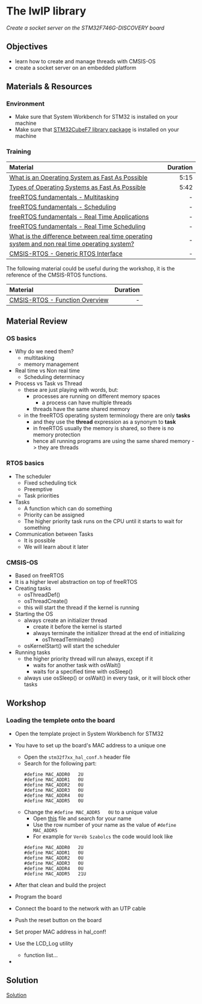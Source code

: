 # The lwIP library
*Create a socket server on the STM32F746G-DISCOVERY board*

## Objectives
- learn how to create and manage threads with CMSIS-OS
- create a socket server on an embedded platform

## Materials & Resources
### Environment
- Make sure that System Workbench for STM32 is installed on your machine
- Make sure that [STM32CubeF7 library package](https://my.st.com/content/my_st_com/en/products/embedded-software/mcus-embedded-software/stm32-embedded-software/stm32cube-embedded-software/stm32cubef7.license%3d1497432583192.html) is installed on your machine

### Training
| Material | Duration |
|:---------|-----:|
| [What is an Operating System as Fast As Possible](https://www.youtube.com/watch?v=pVzRTmdd9j0) | 5:15 |
| [Types of Operating Systems as Fast As Possible](https://www.youtube.com/watch?v=MR2ntdZW__A) | 5:42 |
| [freeRTOS fundamentals - Multitasking](http://www.freertos.org/implementation/a00004.html) | - |
| [freeRTOS fundamentals - Scheduling](http://www.freertos.org/implementation/a00005.html) | - |
| [freeRTOS fundamentals - Real Time Applications](http://www.freertos.org/implementation/a00007.html) | - |
| [freeRTOS fundamentals - Real Time Scheduling](http://www.freertos.org/implementation/a00008.html) | - |
| [What is the difference between real time operating system and non real time operating system?](https://www.quora.com/What-is-the-difference-between-real-time-operating-system-and-non-real-time-operating-system) | - |
| [CMSIS-RTOS - Generic RTOS Interface](http://www.keil.com/pack/doc/CMSIS/RTOS/html/genRTOSIF.html) | - |

The following material could be useful during the workshop, it is the reference of the CMSIS-RTOS functions.

| Material | Duration |
|:---------|-----:|
| [CMSIS-RTOS - Function Overview](http://www.keil.com/pack/doc/CMSIS/RTOS/html/functionOverview.html) | - |

## Material Review
### OS basics
- Why do we need them?
  - multitasking
  - memory management
- Real time vs Non real time
  - Scheduling determinacy
- Process vs Task vs Thread
  - these are just playing with words, but:
    - processes are running on different memory spaces
      - a process can have multiple threads
    - threads have the same shared memory
  - in the freeRTOS operating system terminology there are only **tasks**
    - and they use the **thread** expression as a synonym to **task**
    - in freeRTOS usually the memory is shared, so there is no memory protection
    - hence all running programs are using the same shared memory -> they are threads

### RTOS basics
- The scheduler
  - Fixed scheduling tick
  - Preemptive
  - Task priorities
- Tasks
  - A function which can do something
  - Priority can be assigned
  - The higher priority task runs on the CPU until it starts to wait for something
- Communication between Tasks
  - It is possible
  - We will learn about it later

### CMSIS-OS
- Based on freeRTOS
- It is a higher level abstraction on top of freeRTOS
- Creating tasks
  - osThreadDef()
  - osThreadCreate()
  - this will start the thread if the kernel is running
- Starting the OS
  - always create an initializer thread
    - create it before the kernel is started
    - always terminate the initializer thread at the end of initializing
      - osThreadTerminate()
  - osKernelStart() will start the scheduler
- Running tasks
  - the higher priority thread will run always, except if it
    - waits for another task with osWait()
    - waits for a specified time with osSleep()
  - always use osSleep() or osWait() in every task, or it will block other tasks

## Workshop
### Loading the templete onto the board
- Open the template project in System Workbench for STM32
- You have to set up the board's MAC address to a unique one
  - Open the `stm32f7xx_hal_conf.h` header file
  - Search for the following part:
    ```
    #define MAC_ADDR0   2U
    #define MAC_ADDR1   0U
    #define MAC_ADDR2   0U
    #define MAC_ADDR3   0U
    #define MAC_ADDR4   0U
    #define MAC_ADDR5   0U
    ```
  - Change the `#define MAC_ADDR5   0U` to a unique value
    - Open [this](https://docs.google.com/spreadsheets/d/112PZIwoXfJFBjqVzo8Tr5p_NQm1c0PQLqMVT_sh9W-c/edit#gid=0)
    file and search for your name
    - Use the row number of your name as the value of `#define MAC_ADDR5`
    - For example for `Veréb Szabolcs` the code would look like
    ```
    #define MAC_ADDR0   2U
    #define MAC_ADDR1   0U
    #define MAC_ADDR2   0U
    #define MAC_ADDR3   0U
    #define MAC_ADDR4   0U
    #define MAC_ADDR5   21U
    ```
- After that clean and build the project
- Program the board
- Connect the board to the network with an UTP cable
- Push the reset button on the board


- Set proper MAC address in hal_conf!
- Use the LCD_Log utility
  - function list...
-


## Solution
[Solution](#)
